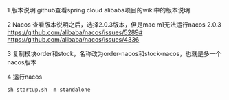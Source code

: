 1 版本说明
  github查看spring cloud alibaba项目的wiki中的版本说明

2 Nacos
  查看版本说明之后，选择2.0.3版本，但是mac m1无法运行nacos 2.0.3
  <https://github.com/alibaba/nacos/issues/5289#>
  <https://github.com/alibaba/nacos/issues/4336>

3 复制模块order和stock，名称改为order-nacos和stock-nacos，也就是多一个nacos版本

4 运行nacos
  ```shell
  sh startup.sh -m standalone
  ```
